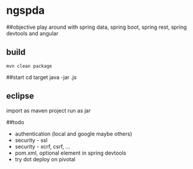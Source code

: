# ngspda

##objective
play around with spring data, spring boot, spring rest, spring devtools and angular

## build
    mvn clean package

##start
    cd target
    java -jar <name of jar>.js 

## eclipse
import as maven project
run as jar

##todo
* authentication (local and google maybe others)
* security - ssl
* security - xcrf, csrf, ... 
* pom.xml, optional element in spring devtools
* try dot deploy on pivotal
